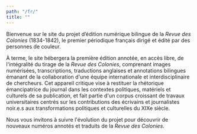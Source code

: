 ```yaml
---
path: "/fr/"
title: ""
---
```


Bienvenue sur le site du projet d’édition numérique bilingue de la _Revue des Colonies_ (1834-1842), le premier périodique français dirigé et édité par des personnes de couleur.

À terme, le site hébergera la première édition annotée, en accès libre, de l'intégralité du tirage de la _Revue des Colonies_, comprenant images numérisées, transcriptions, traductions anglaises et annotations bilingues émanant de la collaboration d'une équipe internationale et interdisciplinaire de chercheurs. Cet appareil critique vise à restituer la rhétorique émancipatrice du journal dans les contextes politiques, matériels et culturels de sa publication, et fait partie d'un corpus croissant de travaux universitaires centrés sur les contributions des écrivains et journalistes noir.e.s aux transformations politiques et culturelles du XIXe siècle.

Nous vous invitons à suivre l'évolution du projet pour découvrir de nouveaux numéros annotés et traduits de la _Revue des Colonies_.
